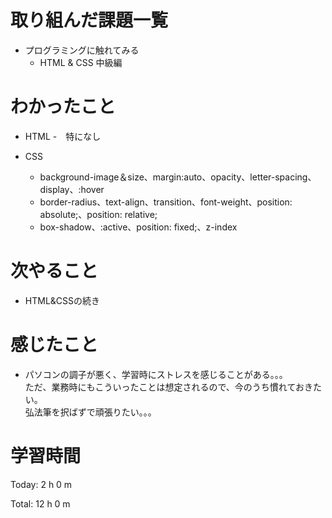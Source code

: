 # 取り組んだ課題一覧
- プログラミングに触れてみる
  - HTML & CSS 中級編

# わかったこと
- HTML
  -　特になし 
    
- CSS
  - background-image＆size、margin:auto、opacity、letter-spacing、display、:hover
  - border-radius、text-align、transition、font-weight、position: absolute;、position: relative;
  - box-shadow、:active、position: fixed;、z-index

# 次やること
- HTML&CSSの続き

  
# 感じたこと
- パソコンの調子が悪く、学習時にストレスを感じることがある。。。  
  ただ、業務時にもこういったことは想定されるので、今のうち慣れておきたい。  
  弘法筆を択ばずで頑張りたい。。。
  
# 学習時間
Today: 2 h 0 m

Total: 12 h 0 m
